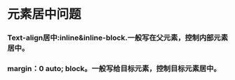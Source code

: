 # 元素居中问题

### Text-align居中:inline&inline-block.一般写在父元素，控制内部元素居中。

### margin：0 auto; block。一般写给目标元素，控制目标元素居中。




